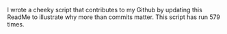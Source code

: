 I wrote a cheeky script that contributes to my Github by updating this ReadMe to illustrate why more than commits matter. This script has run 579 times.